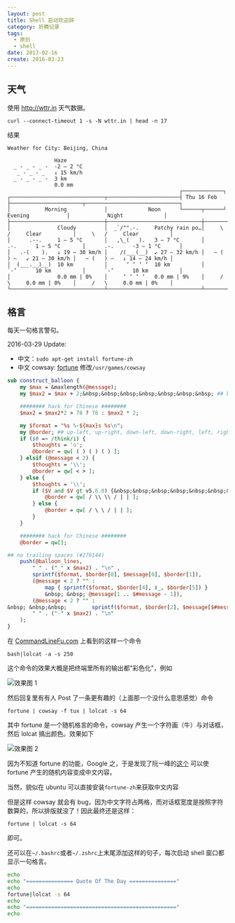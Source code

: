 ```yaml
---
layout: post
title: Shell 启动欢迎辞
category: 折腾记录
tags:
  - 原创
  - shell
date: 2017-02-16
create: 2016-03-23
---
```


## 天气
使用 http://wttr.in 天气数据。

```shell
curl --connect-timeout 1 -s -N wttr.in | head -n 17
```

结果

```shell
Weather for City: Beijing, China

               Haze
  _ - _ - _ -  -2 – 2 °C
   _ - _ - _   ↓ 15 km/h
  _ - _ - _ -  3 km
               0.0 mm
                                                       ┌─────────────┐
┌──────────────────────────────┬───────────────────────┤ Thu 16 Feb  ├───────────────────────┬──────────────────────────────┐
│           Morning            │             Noon      └──────┬──────┘    Evening            │            Night             │
├──────────────────────────────┼──────────────────────────────┼──────────────────────────────┼──────────────────────────────┤
│               Cloudy         │  _`/"".-.     Patchy rain po…│     \   /     Clear          │     \   /     Clear          │
│      .--.     1 – 5 °C       │   ,\_(   ).   3 – 7 °C       │      .-.      1 – 5 °C       │      .-.      -3 – 1 °C      │
│   .-(    ).   ↓ 19 – 30 km/h │    /(___(__)  ↙ 27 – 32 km/h │   ― (   ) ―   ↙ 21 – 30 km/h │   ― (   ) ―   ↓ 14 – 24 km/h │
│  (___.__)__)  10 km          │      ‘ ‘ ‘ ‘  10 km          │      `-’      10 km          │      `-’      10 km          │
│               0.0 mm | 0%    │     ‘ ‘ ‘ ‘   0.0 mm | 9%    │     /   \     0.0 mm | 0%    │     /   \     0.0 mm | 0%    │
└──────────────────────────────┴──────────────────────────────┴──────────────────────────────┴──────────────────────────────┘
```

## 格言

每天一句格言警句。

<!-- more -->
2016-03-29 Update:

* 中文：`sudo apt-get install fortune-zh`
* 中文 cowsay: [fortune](http://fosschef.com/2011/01/trick-of-fortune-for-linux-mint/)
  修改`/usr/games/cowsay`

```perl
sub construct_balloon {
    my $max = &maxlength(@message);
    my $max2 = $max + 2;&nbsp;&nbsp;&nbsp;&nbsp;&nbsp;&nbsp;&nbsp; ## border space fudge.

    ######## hack for Chinese ########
    $max2 = $max2*2 > 78 ? 78 : $max2 * 2;

    my $format = "%s %-${max}s %s\n";
    my @border; ## up-left, up-right, down-left, down-right, left, right
    if ($0 =~ /think/i) {
        $thoughts = 'o';
        @border = qw[ ( ) ( ) ( ) ];
    } elsif (@message < 2) {
        $thoughts = '\\';
        @border = qw[ < > ];
    } else {
        $thoughts = '\\';
        if ($V and $V gt v5.6.0) {&nbsp;&nbsp;&nbsp;&nbsp;&nbsp;&nbsp;&nbsp;&nbsp;&nbsp;&nbsp;&nbsp;&nbsp;&nbsp; # Thanks, perldelta.
            @border = qw[ / \\ \\ / | | ];
        } else {
            @border = qw[ / \ \ / | | ];
        }
    }

    ######## hack for Chinese ########
    @border = qw[];

## no trailing spaces (#276144)
    push(@balloon_lines,
        " " . ("_" x $max2) . "\n" ,
        sprintf($format, $border[0], $message[0], $border[1]),
        (@message < 2 ? "" :
            map { sprintf($format, $border[4], $_, $border[5]) }
            &nbsp; &nbsp; @message[1 .. $#message - 1]),
        (@message < 2 ? "" :
&nbsp; &nbsp;&nbsp;        sprintf($format, $border[2], $message[$#message], $border[3])),
        " " . ("-" x $max2) . "\n"
    );
}
```


在 [CommandLineFu.com](http://www.commandlinefu.com/commands/view/15925/bash-lolcat-a-s-250) 上看到的这样一个命令

```
bash|lolcat -a -s 250
```

这个命令的效果大概是把终端里所有的输出都"彩色化"，例如

![效果图 1](http://7xkunb.com1.z0.glb.clouddn.com/markdown/1458732915816.png)

然后回复里有有人 Post 了一条更有趣的（上面那一个没什么意思感觉）命令

```
fortune | cowsay -f tux | lolcat -s 64
```

其中 fortune 是一个随机格言的命令，cowsay 产生一个字符画（牛）与对话框，然后 lolcat 搞出颜色。效果如下

![效果图 2](http://7xkunb.com1.z0.glb.clouddn.com/markdown/1458733086462.png)

因为不知道 fortune 的功能，Google 之，于是发现了阮一峰的[这个](http://www.ruanyifeng.com/blog/2015/04/fortune.html) 可以使 fortune 产生的随机内容变成中文内容。

当然，貌似在 ubuntu 可以直接安装`fortune-zh`来获取中文内容

但是这样 cowsay 就会有 bug，因为中文字符占两格，而对话框宽度是按照字符数算的，所以排版就没了！因此最终还是这样：

```
fortune | lolcat -s 64
```

即可。

还可以在`~/.bashrc`或者`~/.zshrc`上末尾添加这样的句子，每次启动 shell 窗口都显示一句格言。

```sh
echo
echo "=============== Quote Of The Day ==============="
echo
fortune|lolcat -s 64
echo
echo "================================================"
echo
```
